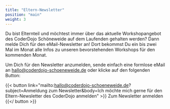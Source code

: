 ```yaml
---
title: "Eltern-Newsletter"
position: "main"
weight: 3
---
```


Du bist Elternteil und möchtest immer über das aktuelle Workshopangebot des CoderDojo Schöneweide auf dem Laufenden gehalten werden?
Dann melde Dich für den eMail-Newsletter an!
Dort bekommst Du ein bis zwei Mal im Monat alle Infos zu unseren bevorstehenden Workshops für den kommenden Monat.

Um Dich für den Newsletter anzumelden, sende einfach eine formlose eMail an hallo@coderdojo-schoeneweide.de oder klicke auf den folgenden Button:

{{< button link="mailto:hallo@coderdojo-schoeneweide.de?subject=Anmeldung zum Newsletter&body=Ich möchte mich gerne für den Eltern-Newsletter des CoderDojo anmelden" >}}
Zum Newsletter anmelden
{{</ button >}}
